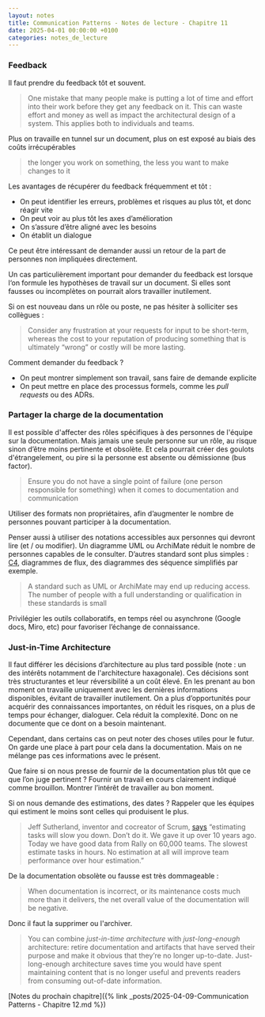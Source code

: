 ```yaml
---
layout: notes
title: Communication Patterns - Notes de lecture - Chapitre 11
date: 2025-04-01 00:00:00 +0100
categories: notes_de_lecture
---
```

### Feedback
Il faut prendre du feedback tôt et souvent. 

> One mistake that many people make is putting a lot of time and effort into their work before they get any feedback on it. 
> This can waste effort and money as well as impact the architectural design of a system. 
> This applies both to individuals and teams.

Plus on travaille en tunnel sur un document, plus on est exposé au biais des coûts irrécupérables

> the longer you work on something, the less you want to make changes to it

Les avantages de récupérer du feedback fréquemment et tôt : 
- On peut identifier les erreurs, problèmes et risques au plus tôt, et donc réagir vite
- On peut voir au plus tôt les axes d’amélioration
- On s’assure d’être aligné avec les besoins
- On établit un dialogue 

Ce peut être intéressant de demander aussi un retour de la part de personnes non impliquées directement. 

Un cas particulièrement important  pour demander du feedback est lorsque l‘on formule les hypothèses de travail sur un document. 
Si elles sont fausses ou incomplètes on pourrait alors travailler inutilement. 

Si on est nouveau dans un rôle ou poste, ne pas hésiter à solliciter ses collègues : 

> Consider any frustration at your requests for input to be short-term, whereas the cost to your reputation of producing something that is ultimately “wrong” or costly will be more lasting.

Comment demander du feedback ? 
- On peut montrer simplement son travail, sans faire de demande explicite
- On peut mettre en place des processus formels, comme les *pull requests* ou des ADRs.

### Partager la charge de la documentation
Il est possible d'affecter des rôles spécifiques à des personnes de l'équipe sur la documentation. 
Mais jamais une seule personne sur un rôle, au risque sinon d’être moins pertinente et obsolète. 
Et cela pourrait créer des goulots d'étrangelement, ou pire si la personne est absente ou démissionne (bus factor). 

> Ensure you do not have a single point of failure (one person responsible for something) when it comes to documentation and communication

Utiliser des formats non propriétaires, afin d’augmenter le nombre de personnes pouvant participer à la documentation. 

Penser aussi à utiliser des notations accessibles aux personnes qui devront lire (et / ou modifier). 
Un diagramme UML ou ArchiMate réduit le nombre de personnes capables de le consulter. 
D’autres standard sont plus simples : [C4](https://c4model.com/), diagrammes de flux, des diagrammes des séquence simplifiés par exemple. 

> A standard such as UML or ArchiMate may end up reducing access. 
> The number of people with a full understanding or qualification in these standards is small

Privilégier les outils collaboratifs, en temps réel ou asynchrone (Google docs, Miro, etc) pour favoriser l’échange de connaissance. 

### Just-in-Time Architecture
Il faut différer les décisions d’architecture au plus tard possible (note : un des intérêts notamment de l'architecture haxagonale). 
Ces décisions sont très structurantes et leur réversibilité a un coût élevé. 
En les prenant au bon moment on travaille uniquement avec les dernières informations disponibles, évitant de travailler inutilement. 
On a plus d’opportunités pour acquérir des connaissances importantes, on réduit les risques, on a plus de temps pour échanger, dialoguer. 
Cela réduit la complexité. 
Donc on ne documente que ce dont on a besoin maintenant. 

Cependant, dans certains cas on peut noter des choses utiles pour le futur. 
On garde une place à part pour cela dans la documentation. 
Mais on ne mélange pas ces informations avec le présent. 

Que faire si on nous presse de fournir de la documentation plus tôt que ce que l’on juge pertinent ? 
Fournir un travail en cours clairement indiqué comme brouillon. 
Montrer l’intérêt de travailler au bon moment. 

Si on nous demande des estimations, des dates ? 
Rappeler que les équipes qui estiment le moins sont celles qui produisent le plus. 

> Jeff Sutherland, inventor and cocreator of Scrum, [says](https://www.quora.com/What-are-the-techniques-set-by-the-Scrum-guidelines-for-a-task-estimation-in-sprint-planning-Are-there-any-limitations-to-these-techniques) “estimating tasks will slow you down. Don’t do it. We gave it up over 10 years ago. Today we have good data from Rally on 60,000 teams. The slowest estimate tasks in hours. No estimation at all will improve team performance over hour estimation.”

De la documentation obsolète ou fausse est très dommageable : 

> When documentation is incorrect, or its maintenance costs much more than it delivers, the net overall value of the documentation will be negative.

Donc il faut la supprimer ou l'archiver. 

> You can combine *just-in-time architecture* with *just-long-enough* architecture: retire documentation and artifacts that have served their purpose and make it obvious that they’re no longer up-to-date. Just-long-enough architecture saves time you would have spent maintaining content that is no longer useful and prevents readers from consuming out-of-date information.

[Notes du prochain chapitre]({% link _posts/2025-04-09-Communication Patterns - Chapitre 12.md %})